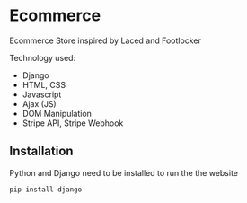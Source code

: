 # Ecommerce
Ecommerce Store inspired by Laced and Footlocker

Technology used: 
- Django
- HTML, CSS
- Javascript
- Ajax (JS)
- DOM Manipulation
- Stripe API, Stripe Webhook

## Installation
Python and Django need to be installed to run the the website

`pip install django`
